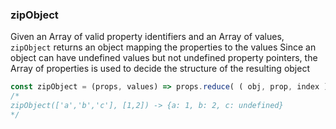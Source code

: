 ### zipObject

Given an Array of valid property identifiers and an Array of values, `zipObject` returns an object mapping the properties to the values
Since an object can have undefined values but not undefined property pointers, the Array of properties is used to decide the structure of the resulting object

```js
const zipObject = (props, values) => props.reduce( ( obj, prop, index ) => (obj[prop] = values[index], obj), {})
/*
zipObject(['a','b','c'], [1,2]) -> {a: 1, b: 2, c: undefined}
*/
```
